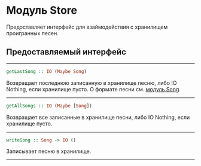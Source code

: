 # Модуль Store

Предоставляет интерфейс для взаймодействия с хранилищем проигранных песен.

## Предоставляемый интерфейс

----

```Haskell
getLastSong :: IO (Maybe Song)
```
Возвращает последнюю записанную в хранилище песню, либо IO Nothing, если хранилище пусто. О формате песни см. 
[модуль Song](Song.hs).

----

```Haskell
getAllSongs :: IO (Maybe [Song])
```
Возвращает все записанные в хранилище песни, либо IO Nothing, если хранилище пусто.

----

```Haskell
writeSong :: Song -> IO ()
```
Записывает песню в хранилище.

----
